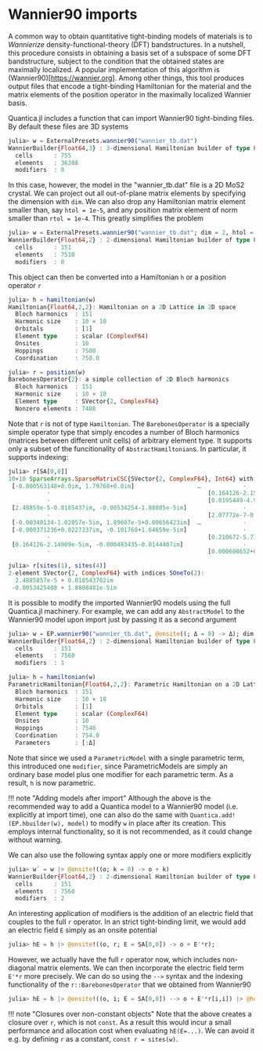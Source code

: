 # Wannier90 imports

A common way to obtain quantitative tight-binding models of materials is to *Wannierize* density-functional-theory (DFT) bandstructures. In a nutshell, this procedure consists in obtaining a basis set of a subspace of some DFT bandstructure, subject to the condition that the obtained states are maximally localized. A popular implementation of this algorithm is (Wannier90)[https://wannier.org]. Among other things, this tool produces output files that encode a tight-binding Hamiltonian for the material and the matrix elements of the position operator in the maximally localized Wannier basis.

Quantica.jl includes a function that can import Wannier90 tight-binding files. By default these files are 3D systems
```julia
julia> w = ExternalPresets.wannier90("wannier_tb.dat")
WannierBuilder{Float64,3} : 3-dimensional Hamiltonian builder of type Float64 from Wannier90 input
  cells      : 755
  elements   : 36388
  modifiers  : 0
```
In this case, however, the model in the "wannier_tb.dat" file is a 2D MoS2 crystal. We can project out all out-of-plane matrix elements by specifying the dimension with `dim`. We can also drop any Hamiltonian matrix element smaller than, say `htol = 1e-5`, and any position matrix element of norm smaller than `rtol = 1e-4`. This greatly simplifies the problem
```julia
julia> w = ExternalPresets.wannier90("wannier_tb.dat"; dim = 2, htol = 1e-5, rtol = 1e-4)
WannierBuilder{Float64,2} : 2-dimensional Hamiltonian builder of type Float64 from Wannier90 input
  cells      : 151
  elements   : 7510
  modifiers  : 0
```
This object can then be converted into a Hamiltonian `h` or a position operator `r`
```julia
julia> h = hamiltonian(w)
Hamiltonian{Float64,2,2}: Hamiltonian on a 2D Lattice in 2D space
  Bloch harmonics  : 151
  Harmonic size    : 10 × 10
  Orbitals         : [1]
  Element type     : scalar (ComplexF64)
  Onsites          : 10
  Hoppings         : 7500
  Coordination     : 750.0

julia> r = position(w)
BarebonesOperator{2}: a simple collection of 2D Bloch harmonics
  Bloch harmonics  : 151
  Harmonic size    : 10 × 10
  Element type     : SVector{2, ComplexF64}
  Nonzero elements : 7408
```
Note that `r` is not of type `Hamiltonian`. The `BarebonesOperator` is a specially simple operator type that simply encodes a number of Bloch harmonics (matrices between different unit cells) of arbitrary element type. It supports only a subset of the funcitionality of `AbstractHamiltonian`s. In particular, it supports indexing:
```julia
julia> r[SA[0,0]]
10×10 SparseArrays.SparseMatrixCSC{SVector{2, ComplexF64}, Int64} with 50 stored entries:
 [-0.000563148+0.0im, 1.79768+0.0im]                  …            ⋅
           ⋅                                             [0.164126-2.15538e-5im, -0.000484848-0.0144407im]
           ⋅                                             [0.0195449-4.9251e-5im, 2.02798e-7+0.00140866im]
 [2.48859e-5-0.0185437im, -0.00534254-1.88085e-5im]                ⋅
           ⋅                                             [2.07772e-7-0.00769914im, 0.00831306+1.45056e-5im]
 [-0.00340134-1.02057e-5im, 1.89607e-5+0.00656423im]  …            ⋅
 [-0.000371236+0.0227337im, -0.101768+1.64659e-5im]                ⋅
           ⋅                                             [0.210672-5.77589e-5im, -0.000233323-0.00456068im]
 [0.164126-2.14909e-5im, -0.000483435-0.0144407im]                 ⋅
           ⋅                                             [0.000608652+0.0im, 2.12317+0.0im]

julia> r[sites(1), sites(4)]
2-element SVector{2, ComplexF64} with indices SOneTo(2):
  2.4885857e-5 + 0.018543702im
 -0.0053425408 + 1.8808481e-5im
```

It is possible to modify the imported Wannier90 models using the full Quantica.jl machinery. For example, we can add any `AbstractModel` to the Wannier90 model upon import just by passing it as a second argument
```julia
julia> w = EP.wannier90("wannier_tb.dat", @onsite((; Δ = 0) -> Δ); dim = 2)
WannierBuilder{Float64,2} : 2-dimensional Hamiltonian builder of type Float64 from Wannier90 input
  cells      : 151
  elements   : 7560
  modifiers  : 1

julia> h = hamiltonian(w)
ParametricHamiltonian{Float64,2,2}: Parametric Hamiltonian on a 2D Lattice in 2D space
  Bloch harmonics  : 151
  Harmonic size    : 10 × 10
  Orbitals         : [1]
  Element type     : scalar (ComplexF64)
  Onsites          : 10
  Hoppings         : 7540
  Coordination     : 754.0
  Parameters       : [:Δ]
```
Note that since we used a `ParametricModel` with a single parametric term, this introduced one `modifier`, since ParametricModels are simply an ordinary base model plus one modifier for each parametric term. As a result, `h` is now parametric.

!!! note "Adding models after import"
    Although the above is the recommended way to add a Quantica model to a Wannier90 model (i.e. explicitly at import time), one can also do the same with `Quantica.add!(EP.hbuilder(w), model)` to modify `w` in place after its creation. This employs internal functionality, so it is not recommended, as it could change without warning.

We can also use the following syntax apply one or more modifiers explicitly
```julia
julia> w´ = w |> @onsite!((o; k = 0) -> o + k)
WannierBuilder{Float64,2} : 2-dimensional Hamiltonian builder of type Float64 from Wannier90 input
  cells      : 151
  elements   : 7560
  modifiers  : 2
```

An interesting application of modifiers is the addition of an electric field that couples to the full `r` operator. In an strict tight-binding limit, we would add an electric field `E` simply as an onsite potential
```julia
julia> hE = h |> @onsite!((o, r; E = SA[0,0]) -> o + E'*r);
```
However, we actually have the full `r` operator now, which includes non-diagonal matrix elements. We can then incorporate the electric field term `E'*r` more precisely. We can do so using the `-->` syntax and the indexing functionality of the `r::BarebonesOperator` that we obtained from Wannier90
```julia
julia> hE = h |> @onsite!((o, i; E = SA[0,0]) --> o + E'*r[i,i]) |> @hopping!((t, i, j; E = SA[0,0]) --> t + E'*r[i,j]);
```

!!! note "Closures over non-constant objects"
    Note that the above creates a closure over `r`, which is not `const`. As a result this would incur a small performance and allocation cost when evaluating `hE(E=...)`. We can avoid it e.g. by defining `r` as a constant, `const r = sites(w)`.
